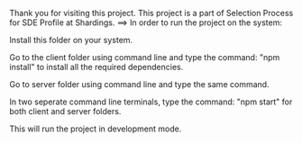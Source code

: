 Thank you for visiting this project. This project is a part of Selection Process for SDE Profile at Shardings.
==> In order to run the project on the system:

Install this folder on your system.

Go to the client folder using command line and type the command: "npm install" to install all the required dependencies.

Go to server folder using command line and type the same command.

In two seperate command line terminals, type the command: "npm start" for both client and server folders.

This will run the project in development mode.
